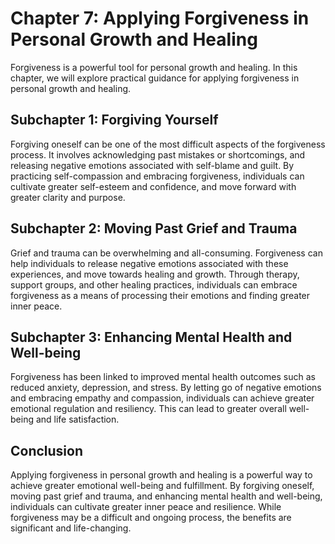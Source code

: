 Chapter 7: Applying Forgiveness in Personal Growth and Healing
==============================================================

Forgiveness is a powerful tool for personal growth and healing. In this chapter, we will explore practical guidance for applying forgiveness in personal growth and healing.

Subchapter 1: Forgiving Yourself
--------------------------------

Forgiving oneself can be one of the most difficult aspects of the forgiveness process. It involves acknowledging past mistakes or shortcomings, and releasing negative emotions associated with self-blame and guilt. By practicing self-compassion and embracing forgiveness, individuals can cultivate greater self-esteem and confidence, and move forward with greater clarity and purpose.

Subchapter 2: Moving Past Grief and Trauma
------------------------------------------

Grief and trauma can be overwhelming and all-consuming. Forgiveness can help individuals to release negative emotions associated with these experiences, and move towards healing and growth. Through therapy, support groups, and other healing practices, individuals can embrace forgiveness as a means of processing their emotions and finding greater inner peace.

Subchapter 3: Enhancing Mental Health and Well-being
----------------------------------------------------

Forgiveness has been linked to improved mental health outcomes such as reduced anxiety, depression, and stress. By letting go of negative emotions and embracing empathy and compassion, individuals can achieve greater emotional regulation and resiliency. This can lead to greater overall well-being and life satisfaction.

Conclusion
----------

Applying forgiveness in personal growth and healing is a powerful way to achieve greater emotional well-being and fulfillment. By forgiving oneself, moving past grief and trauma, and enhancing mental health and well-being, individuals can cultivate greater inner peace and resilience. While forgiveness may be a difficult and ongoing process, the benefits are significant and life-changing.
